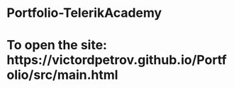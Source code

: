 # Portfolio-TelerikAcademy

<h1><b>To open the site: https://victordpetrov.github.io/Portfolio/src/main.html</b></h1>
